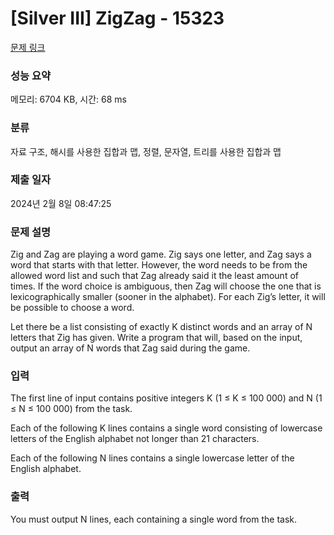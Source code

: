 # [Silver III] ZigZag - 15323 

[문제 링크](https://www.acmicpc.net/problem/15323) 

### 성능 요약

메모리: 6704 KB, 시간: 68 ms

### 분류

자료 구조, 해시를 사용한 집합과 맵, 정렬, 문자열, 트리를 사용한 집합과 맵

### 제출 일자

2024년 2월 8일 08:47:25

### 문제 설명

<p>Zig and Zag are playing a word game. Zig says one letter, and Zag says a word that starts with that letter. However, the word needs to be from the allowed word list and such that Zag already said it the least amount of times. If the word choice is ambiguous, then Zag will choose the one that is lexicographically smaller (sooner in the alphabet). For each Zig’s letter, it will be possible to choose a word.</p>

<p>Let there be a list consisting of exactly K distinct words and an array of N letters that Zig has given. Write a program that will, based on the input, output an array of N words that Zag said during the game.</p>

### 입력 

 <p>The first line of input contains positive integers K (1 ≤ K ≤ 100 000) and N (1 ≤ N ≤ 100 000) from the task.</p>

<p>Each of the following K lines contains a single word consisting of lowercase letters of the English alphabet not longer than 21 characters.</p>

<p>Each of the following N lines contains a single lowercase letter of the English alphabet.</p>

### 출력 

 <p>You must output N lines, each containing a single word from the task.</p>

